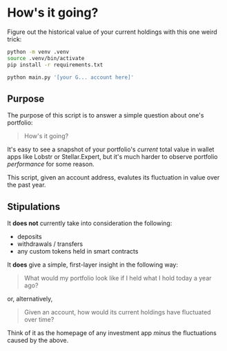 # How's it going?

Figure out the historical value of your current holdings with this one weird trick:

```bash
python -m venv .venv
source .venv/bin/activate
pip install -r requirements.txt

python main.py '[your G... account here]'
```

## Purpose

The purpose of this script is to answer a simple question about one's portfolio:

> How's it going?

It's easy to see a snapshot of your portfolio's _current_ total value in wallet apps like Lobstr or Stellar.Expert, but it's much harder to observe portfolio _performance_ for some reason.

This script, given an account address, evalutes its fluctuation in value over the past year.

## Stipulations

It **does not** currently take into consideration the following:

 * deposits
 * withdrawals / transfers
 * any custom tokens held in smart contracts

It **does** give a simple, first-layer insight in the following way:

> What would my portfolio look like if I held what I hold today a year ago?

or, alternatively,

> Given an account, how would its current holdings have fluctuated over time?

Think of it as the homepage of any investment app _minus_ the fluctuations caused by the above.